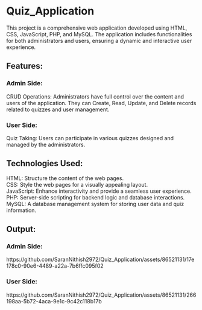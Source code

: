 <h1>Quiz_Application</h1>
This project is a comprehensive web application developed using HTML, CSS, JavaScript, PHP, and MySQL. The application includes functionalities for both administrators and users, ensuring a dynamic and interactive user experience.
<h2>Features:</h2>
<h3>Admin Side:</h3>
CRUD Operations: Administrators have full control over the content and users of the application. They can Create, Read, Update, and Delete records related to quizzes and user management.
<h3>User Side:</h3>
Quiz Taking: Users can participate in various quizzes designed and managed by the administrators.
<h2>Technologies Used:</h2>
HTML: Structure the content of the web pages.<br>
CSS: Style the web pages for a visually appealing layout.<br>
JavaScript: Enhance interactivity and provide a seamless user experience.<br>
PHP: Server-side scripting for backend logic and database interactions.<br>
MySQL: A database management system for storing user data and quiz information.
<h2>Output:</h2>
<h3>Admin Side:</h3>
https://github.com/SaranNithish2972/Quiz_Application/assets/86521131/17e178c0-90e6-4489-a22a-7b6ffc095f02
<h3>User Side:</h3>
https://github.com/SaranNithish2972/Quiz_Application/assets/86521131/266198aa-5b72-4aca-9e1c-9c42c118b17b


